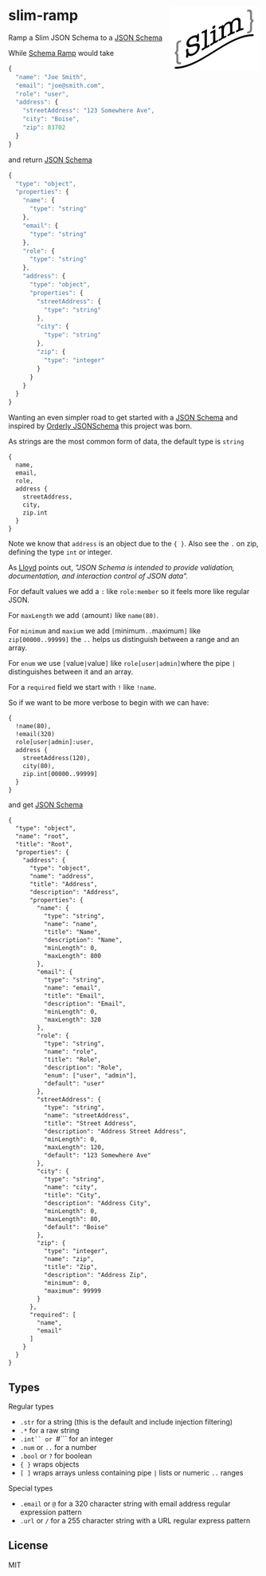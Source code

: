 # slim-ramp <img src="logo/slim-ramp-128.png" align="right">

Ramp a Slim JSON Schema to a [JSON Schema](http://json-schema.org)

While [Schema Ramp](https://github.com/yieme/schema-ramp) would take

```js
{
  "name": "Joe Smith",
  "email": "joe@smith.com",
  "role": "user",
  "address": {
    "streetAddress": "123 Somewhere Ave",
    "city": "Boise",
    "zip": 83702
  }
}
```

and return [JSON Schema](http://json-schema.org)

```js
{
  "type": "object",
  "properties": {
    "name": {
      "type": "string"
    },
    "email": {
      "type": "string"
    },
    "role": {
      "type": "string"
    },
    "address": {
      "type": "object",
      "properties": {
        "streetAddress": {
          "type": "string"
        },
        "city": {
          "type": "string"
        },
        "zip": {
          "type": "integer"
        }
      }
    }
  }
}
```

Wanting an even simpler road to get started with a [JSON Schema](http://json-schema.org)
and inspired by [Orderly JSONSchema](http://lloyd.io/orderly-jsonschema/) this project was born.

As strings are the most common form of data, the default type is ```string```

```
{
  name,
  email,
  role,
  address {
    streetAddress,
    city,
    zip.int
  }
}
```

Note we know that ```address``` is an object due to the ```{ }```.
Also see the ```.``` on zip, defining the type ```int``` or integer.

As [Lloyd](http://lloyd.io/orderly-jsonschema/) points out, _"JSON Schema is intended to provide validation, documentation, and interaction control of JSON data"._

For default values we add a ```:``` like ```role:member``` so it feels more like regular JSON.

For ```maxLength``` we add ```(```amount```)``` like ```name(80)```.

For ```minimum``` and ```maxium``` we add ```[```minimum```..```maximum```]``` like ```zip[00000..99999]``` the ```..``` helps us distinguish between a range and an array.

For ```enum``` we use ```[```value```|```value```]``` like ```role[user|admin]```where the pipe ```|``` distinguishes between it and an array.

For a ```required``` field we start with ```!``` like ```!name```.

So if we want to be more verbose to begin with we can have:

```
{
  !name(80),
  !email(320)
  role[user|admin]:user,
  address {
    streetAddress(120),
    city(80),
    zip.int[00000..99999]
  }
}
```

and get [JSON Schema](http://json-schema.org)

```
{
  "type": "object",
  "name": "root",
  "title": "Root",
  "properties": {
    "address": {
      "type": "object",
      "name": "address",
      "title": "Address",
      "description": "Address",
      "properties": {
        "name": {
          "type": "string",
          "name": "name",
          "title": "Name",
          "description": "Name",
          "minLength": 0,
          "maxLength": 800
        },
        "email": {
          "type": "string",
          "name": "email",
          "title": "Email",
          "description": "Email",
          "minLength": 0,
          "maxLength": 320
        },
        "role": {
          "type": "string",
          "name": "role",
          "title": "Role",
          "description": "Role",
          "enum": ["user", "admin"],
          "default": "user"
        },
        "streetAddress": {
          "type": "string",
          "name": "streetAddress",
          "title": "Street Address",
          "description": "Address Street Address",
          "minLength": 0,
          "maxLength": 120,
          "default": "123 Somewhere Ave"
        },
        "city": {
          "type": "string",
          "name": "city",
          "title": "City",
          "description": "Address City",
          "minLength": 0,
          "maxLength": 80,
          "default": "Boise"
        },
        "zip": {
          "type": "integer",
          "name": "zip",
          "title": "Zip",
          "description": "Address Zip",
          "minimum": 0,
          "maximum": 99999
        }
      },
      "required": [
        "name",
        "email"
      ]
    }
  }
}
```

## Types

Regular types

- ```.str``` for a string (this is the default and include injection filtering)
- ```.*``` for a raw string
- ```.int`` or ```#``` for an integer
- ```.num``` or ```..``` for a number
- ```.bool``` or ```?``` for boolean
- ```{ }``` wraps objects
- ```[ ]``` wraps arrays unless containing pipe ```|``` lists or numeric ```..``` ranges

Special types

- ```.email``` or ```@``` for a 320 character string with email address regular expression pattern
- ```.url``` or ```/``` for a 255 character string with a URL regular express pattern

## License

MIT
